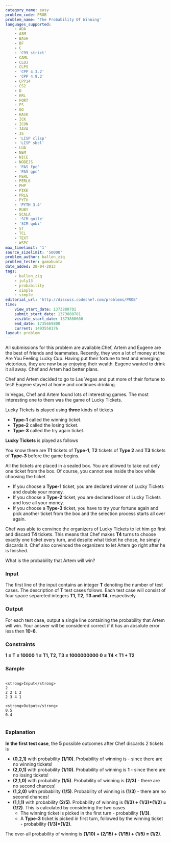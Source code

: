 ```yaml
---
category_name: easy
problem_code: PROB
problem_name: 'The Probability Of Winning'
languages_supported:
    - ADA
    - ASM
    - BASH
    - BF
    - C
    - 'C99 strict'
    - CAML
    - CLOJ
    - CLPS
    - 'CPP 4.3.2'
    - 'CPP 4.9.2'
    - CPP14
    - CS2
    - D
    - ERL
    - FORT
    - FS
    - GO
    - HASK
    - ICK
    - ICON
    - JAVA
    - JS
    - 'LISP clisp'
    - 'LISP sbcl'
    - LUA
    - NEM
    - NICE
    - NODEJS
    - 'PAS fpc'
    - 'PAS gpc'
    - PERL
    - PERL6
    - PHP
    - PIKE
    - PRLG
    - PYTH
    - 'PYTH 3.4'
    - RUBY
    - SCALA
    - 'SCM guile'
    - 'SCM qobi'
    - ST
    - TCL
    - TEXT
    - WSPC
max_timelimit: '1'
source_sizelimit: '50000'
problem_author: ballon_ziq
problem_tester: gamabunta
date_added: 28-04-2013
tags:
    - ballon_ziq
    - july13
    - probability
    - simple
    - simple
editorial_url: 'http://discuss.codechef.com/problems/PROB'
time:
    view_start_date: 1373880701
    submit_start_date: 1373880701
    visible_start_date: 1373880600
    end_date: 1735669800
    current: 1493558176
layout: problem
---
```

All submissions for this problem are available.Chef, Artem and Eugene are the best of friends and teammates. Recently, they won a lot of money at the Are You Feeling Lucky Cup. Having put their fortune to test and emerging victorious, they are now busy enjoying their wealth. Eugene wanted to drink it all away. Chef and Artem had better plans.

Chef and Artem decided to go to Las Vegas and put more of their fortune to test! Eugene stayed at home and continues drinking.

In Vegas, Chef and Artem found lots of interesting games. The most interesting one to them was the game of Lucky Tickets.

Lucky Tickets is played using **three** kinds of tickets

- **Type-1** called the winning ticket.
- **Type-2** called the losing ticket.
- **Type-3** called the try again ticket.

**Lucky Tickets** is played as follows

You know there are **T1** tickets of **Type-1**, **T2** tickets of **Type 2** and **T3** tickets of **Type-3** before the game begins.

All the tickets are placed in a sealed box. You are allowed to take out only one ticket from the box. Of course, you cannot see inside the box while choosing the ticket.

- If you choose a **Type-1** ticket, you are declared winner of Lucky Tickets and double your money.
- If you choose a **Type-2** ticket, you are declared loser of Lucky Tickets and lose all your money.
- If you choose a **Type-3** ticket, you have to try your fortune again and pick another ticket from the box and the selection process starts all over again.

Chef was able to convince the organizers of Lucky Tickets to let him go first and discard **T4** tickets. This means that Chef makes **T4** turns to choose exactly one ticket every turn, and despite what ticket he chose, he simply discards it. Chef also convinced the organizers to let Artem go right after he is finished.

What is the probability that Artem will win?

### Input

The first line of the input contains an integer **T** denoting the number of test cases. The description of **T** test cases follows. Each test case will consist of four space separeted integers **T1, T2, T3 and T4**, respectively.

### Output

For each test case, output a single line containing the probability that Artem will win. Your answer will be considered correct if it has an absolute error less then **10-6**.

### Constraints

**1 ≤ T ≤ 10000**
**1 ≤ T1, T2, T3 ≤ 1000000000**
**0 ≤ T4 < T1 + T2**

### Sample

```

<strong>Input</strong>
2
2 2 1 2
2 3 4 1

<strong>Output</strong>
0.5
0.4


```
### Explanation

**In the first test case**, the **5** possible outcomes after Chef discards 2 tickets is

- **(0,2,1)** with probability **(1/10)**. Probability of winning is  - since there are no winning tickets!
- **(2,0,1)** with probability **(1/10)**. Probability of winning is **1** - since there are no losing tickets!
- **(2,1,0)** with probability **(1/5)**. Probability of winning is **(2/3)** - there are no second chances!
- **(1,2,0)** with probability **(1/5)**. Probability of winning is **(1/3)** - there are no second chances!
- **(1,1,1)** with probability **(2/5)**. Probability of winning is **(1/3) + (1/3)\*(1/2) = (1/2)**. This is calculated by considering the two cases 
  - The winning ticket is picked in the first turn - probability **(1/3)**.
  - A **Type-3** ticket is picked in first turn, followed by the winning ticket - probability **(1/3)\*(1/2)**.

The over-all probability of winning is **(1/10) + (2/15) + (1/15) + (1/5) = (1/2)**.